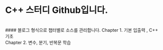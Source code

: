 C++ 스터디 Github입니다.
==================
<br>
#### 블로그 형식으로 챕터별로 소스를 관리합니다.
Chapter 1. 기본 입출력 , C++ 기초<br>
Chapter 2. 변수, 분기, 반복문 학습
